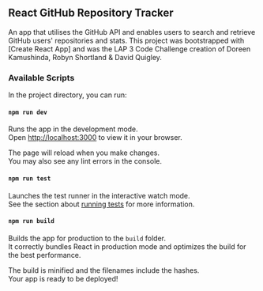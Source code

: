 ## React GitHub Repository Tracker
An app that utilises the GitHub API and enables users to search and retrieve GitHub users' repositories and stats. This project was bootstrapped with [Create React App] and was the LAP 3 Code Challenge creation of Doreen Kamushinda, Robyn Shortland & David Quigley.

### Available Scripts
In the project directory, you can run:

#### `npm run dev`
Runs the app in the development mode.\
Open [http://localhost:3000](http://localhost:3000) to view it in your browser.

The page will reload when you make changes.\
You may also see any lint errors in the console.

#### `npm run test`
Launches the test runner in the interactive watch mode.\
See the section about [running tests](https://facebook.github.io/create-react-app/docs/running-tests) for more information.

#### `npm run build`
Builds the app for production to the `build` folder.\
It correctly bundles React in production mode and optimizes the build for the best performance.

The build is minified and the filenames include the hashes.\
Your app is ready to be deployed!
